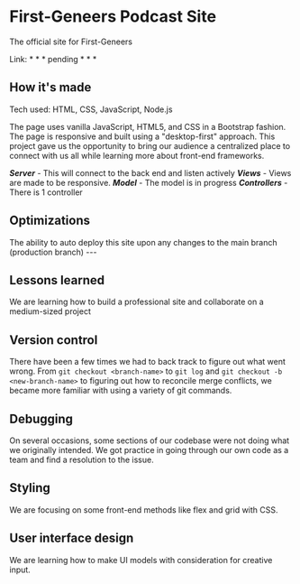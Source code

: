 # First-Geneers Podcast Site

The official site for First-Geneers

Link: * * * pending * * *

## How it's made

Tech used: HTML, CSS, JavaScript, Node.js

The page uses vanilla JavaScript, HTML5, and CSS in a Bootstrap fashion. The page is responsive and built using a "desktop-first" approach. This project gave us the opportunity to bring our audience a centralized place to connect with us all while learning more about front-end frameworks.

_**Server**_ - This will connect to the back end and listen actively
_**Views**_ - Views are made to be responsive.
_**Model**_ - The model is in progress
_**Controllers**_ - There is 1 controller

## Optimizations 
The ability to auto deploy this site upon any changes to the main branch (production branch) ---

## Lessons learned

We are learning how to build a professional site and collaborate on a medium-sized project

## Version control 

There have been a few times we had to back track to figure out what went wrong. From `git checkout <branch-name>` to `git log` and `git checkout -b <new-branch-name>` to figuring out how to reconcile merge conflicts, we became more familiar with using a variety of git commands.

## Debugging

On several occasions, some sections of our codebase were not doing what we originally intended. We got practice in going through our own code as a team and find a resolution to the issue.

## Styling

We are focusing on some front-end methods like flex and grid with CSS. 

## User interface design

We are learning how to make UI models with consideration for creative input. 
